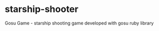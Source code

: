 starship-shooter
================

Gosu Game - starship shooting game developed with gosu ruby library
